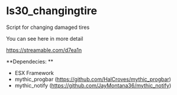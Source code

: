 # ls30_changingtire
Script for changing damaged tires



You can see here in more detail

https://streamable.com/d7ea1n

**Dependecies: **
 - ESX Framework
 - mythic_progbar (https://github.com/HalCroves/mythic_progbar)
- mythic_notify (https://github.com/JayMontana36/mythic_notify)
